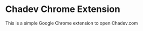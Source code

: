 Chadev Chrome Extension
========================

This is a simple Google Chrome extension to open Chadev.com

